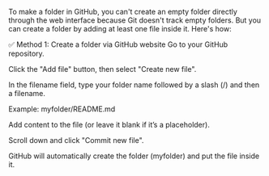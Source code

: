 To make a folder in GitHub, you can't create an empty folder directly through the web interface because Git doesn't track empty folders. But you can create a folder by adding at least one file inside it. Here's how:

✅ Method 1: Create a folder via GitHub website
Go to your GitHub repository.

Click the "Add file" button, then select "Create new file".

In the filename field, type your folder name followed by a slash (/) and then a filename.

Example: myfolder/README.md

Add content to the file (or leave it blank if it’s a placeholder).

Scroll down and click "Commit new file".

GitHub will automatically create the folder (myfolder) and put the file inside it.
